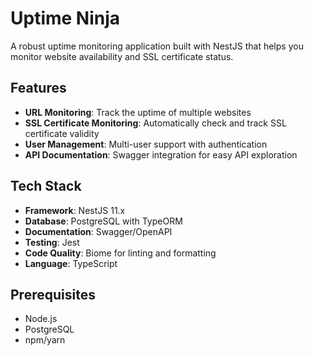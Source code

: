 # Uptime Ninja

A robust uptime monitoring application built with NestJS that helps you monitor website availability and SSL certificate status.

## Features

- **URL Monitoring**: Track the uptime of multiple websites
- **SSL Certificate Monitoring**: Automatically check and track SSL certificate validity
- **User Management**: Multi-user support with authentication
- **API Documentation**: Swagger integration for easy API exploration

## Tech Stack

- **Framework**: NestJS 11.x
- **Database**: PostgreSQL with TypeORM
- **Documentation**: Swagger/OpenAPI
- **Testing**: Jest
- **Code Quality**: Biome for linting and formatting
- **Language**: TypeScript

## Prerequisites

- Node.js
- PostgreSQL
- npm/yarn